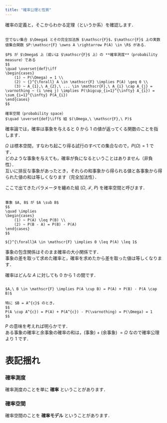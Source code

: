 ```yaml
---
title: "確率公理と性質"
---
```


確率の定義と，そこからわかる定理（というか系）を確認します．

~~~definition:確率（確率公理）

空でない集合 $\Omega$ とその完全加法族 $\mathscr{F}$，$\mathscr{F}$ 上の実数値集合関数 $P:\mathscr{F} \owns A \rightarrow P(A) \in \R$ がある．

$P$ が $\Omega$ 上（或いは $\mathscr{F}$ 上）の **確率測度**（probability measure）である  
$$
\quad \overset{def}\iff
\begin{cases}
    (1) ~ P(\Omega) = 1 \\
    (2) ~ {}^{\forall} A \in \mathscr{F} \implies P(A) \geq 0 \\
    (3) ~ A_{1},\ A_{2},\ ... \in \mathscr{F},\ A_{i} \cap A_{j} = \varnothing ~ (i \neq j) \implies P(\bigcup_{i=1}^{\infty} A_{i}) = \sum_{i=1}^{\infty} P(A_{i})
\end{cases}
$$

確率空間（probability space）  
$\quad \overset{def}\iff$ 組 $(\Omega,\ \mathscr{F},\ P)$

~~~

確率論では，確率は事象を与えると $0$ から $1$ の値が返ってくる関数のことを指します．

$\Omega$ は標本空間，すなわち起こり得る試行のすべての集合なので，$P(\Omega) = 1$ です．  
どのような事象を与えても，確率が負になるということはありません（非負性）．  
互いに排反な事象があったとき，それらの和事象から得られる値と各事象から得られた値の和は等しくなります（完全加法性）．

ここで出てきたパラメータを纏めた組 $(\Omega,\ \mathscr{F},\ P)$ を確率空間と呼びます．

~~~theorem:確率

事象 $A, B$ が $A \sub B$  
$$
\quad \implies
\begin{cases}
    (1) ~ P(A) \leq P(B) \\
    (2) ~ P(B - A) = P(B) - P(A)
\end{cases}
$$

${}^{\forall}A \in \mathscr{F} \implies 0 \leq P(A) \leq 1$

~~~

事象の包含関係はそのまま確率の大小関係です．  
事象の差を取って求めた確率と，確率を求めたから差を取った値は等しくなります．

確率はどんな $A$ に対しても $0$ から $1$ の間です．

~~~theorem:加法定理

$A,\ B \in \mathscr{F} \implies P(A \cup B) = P(A) + P(B) - P(A \cap B)$

特に $B = A^{c}$ のとき，  
$$
P(A \cup A^{c}) = P(A) + P(A^{c}) - P(\varnothing) = P(\Omega) = 1
$$

~~~

$P$ の意味を考えれば明らかです．  
ある事象の確率と余事象の確率の和は，(事象) $+$ (余事象) $= \Omega$ なので確率公理より $1$ です．

# 表記揺れ

### 確率測度

確率測度のことを単に **確率** ということがあります．

### 確率空間

確率空間のことを **確率モデル** ということがあります．
